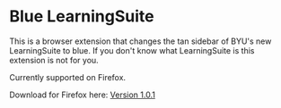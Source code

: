 # Blue LearningSuite #
This is a browser extension that changes the tan sidebar of BYU's new LearningSuite to blue. 
If you don't know what LearningSuite is this extension is not for you.

Currently supported on Firefox.

Download for Firefox here: <a href="https://github.com/arnpag/Blue_LearningSuite/blob/main/versions/learningsuite-1.-.1-fx.xpi?raw=true" download>Version 1.0.1</a>

